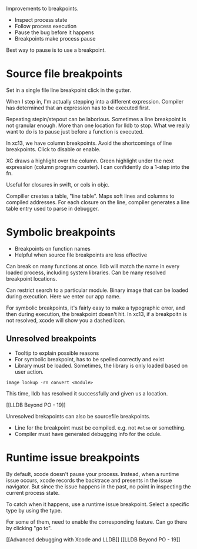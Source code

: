 Improvements to breakpoints.

* Inspect process state
* Follow process execution
* Pause the bug before it happens
* Breakpoints make process pause

Best way to pause is to use a breakpoint.  

# Source file breakpoints
Set in a single file
line breakpoint
click in the gutter.

When I step in, I'm actually stepping into a different expression.  Compiler has determined that an expression has to be executed first.

Repeating stepin/stepout can be laborious.  Sometimes a line breakpoint is not granular enough.  More than one location for lldb to stop.  What we really want to do is to pause just before a function is executed.

In xc13, we have column breakpoints.  Avoid the shortcomings of line breakpoints.  Click to disable or enable.  

XC draws a highlight over the column.  Green highlight under the next expression (column program counter).  I can confidently do a 1-step into the fn.  

Useful for closures in swift, or cols in objc.  

Compiller creates a table, "line table".  Maps soft lines and columns to compiled addresses.  For each closure on the line, compiler generates a line table entry used to parse in debugger.


# Symbolic breakpoints

* Breakpoints on function names
* Helpful when source file breakpoints are less effective

Can break on many functions at once.  lldb will match the name in every loaded process, including system libraries.  Can be many resolved breakpoint locations. 

Can restrict search to a particular module.  Binary image that can be loaded during execution.  Here we enter our app name.  

For symbolic breakpoints, it's fairly easy to make a typographic error, and then during execution, the breakpoint doesn't hit.  In xc13, if a breakpoitn is not resolved, xcode will show you a dashed icon.

## Unresolved breakpoints
* Tooltip to explain possible reasons
* For symbolic breakpoint, has to be spelled correctly and exist
* Library must be loaded.  Sometimes, the library is only loaded based on user action.

```lldb
image lookup -rn convert <module>
```

This time, lldb has resolved it successfully and given us a location.

[[LLDB Beyond PO - 19]]

Unresolved brekapoints can also be sourcefile breakpoints.  

* Line for the breakpoint must be compiled.  e.g. not `#else` or something.
* Compiler must have generated debugging info for the odule.

# Runtime issue breakpoints

By default, xcode doesn't pause your process.  Instead, when a runtime issue occurs, xcode records the backtrace and presents in the issue navigator.  But since the issue happens in the past, no point in inspecting the current process state.

To catch when it happens, use a runtime issue breakpoint.  Select a specific type by using the type.

For some of them, need to enable the corresponding feature.  Can go there by clicking "go to".

[[Advanced debugging with Xcode and LLDB]]
[[LLDB Beyond PO - 19]]

